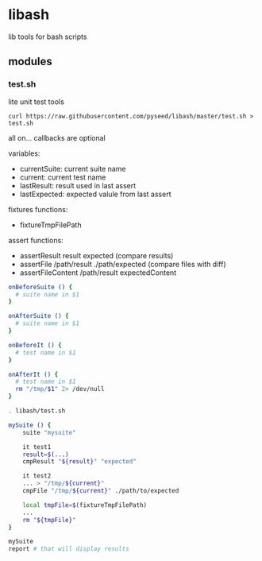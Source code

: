 # libash

lib tools for bash scripts

## modules

### test.sh

lite unit test tools

```
curl https://raw.githubusercontent.com/pyseed/libash/master/test.sh > test.sh
```

all on... callbacks are optional

variables:
- currentSuite: current suite name
- current: current test name
- lastResult: result used in last assert
- lastExpected: expected valule from last assert

fixtures functions:
- fixtureTmpFilePath

assert functions:
- assertResult result expected (compare results)
- assertFile /path/result ./path/expected (compare files with diff)
- assertFileContent /path/result expectedContent

```bash
onBeforeSuite () {
  # suite name in $1
}

onAfterSuite () {
  # suite name in $1
}

onBeforeIt () {
  # test name in $1
}

onAfterIt () {
  # test name in $1
  rm "/tmp/$1" 2> /dev/null
}

. libash/test.sh

mySuite () {
    suite "mysuite"

    it test1
    result=$(...)
    cmpResult "${result}" "expected"

    it test2
    ... > "/tmp/${current}"
    cmpFile "/tmp/${current}" ./path/to/expected

    local tmpFile=$(fixtureTmpFilePath)
    ...
    rm "${tmpFile}"
}

mySuite
report # that will display results
```
